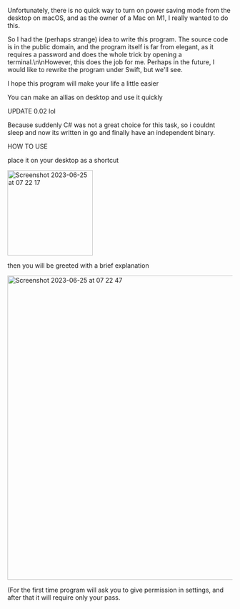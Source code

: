 ﻿Unfortunately, there is no quick way to turn on power saving mode from the desktop on macOS, and as the owner of a Mac on M1, I really wanted to do this.
 
So I had the (perhaps strange) idea to write this program. The source code is in the public domain, and the program itself is far from elegant, as it requires a password and does the whole trick by opening a terminal.\n\nHowever, this does the job for me. Perhaps in the future, I would like to rewrite the program under Swift, but we'll see.

I hope this program will make your life a little easier

You can make an allias on desktop and use it quickly 

UPDATE 0.02 lol

Because suddenly C# was not a great choice for this task, so i couldnt sleep and now its written in go and finally have an independent binary.


HOW TO USE

place it on your desktop as a shortcut

<img width="191" alt="Screenshot 2023-06-25 at 07 22 17" src="https://github.com/Broklam/MacEasyBatterySaver/assets/88058503/bce6fe8a-f91d-440f-9ca6-9883bd0705a5">

then you will be greeted with a brief explanation 

<img width="682" alt="Screenshot 2023-06-25 at 07 22 47" src="https://github.com/Broklam/MacEasyBatterySaver/assets/88058503/03706fe2-3f01-4428-80de-8f071f6f56da">

(For the first time program will ask you to give permission in settings, and after that it will require only your pass. 

